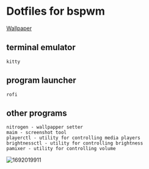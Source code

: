 # Dotfiles for bspwm
[Wallpaper](https://github.com/saint49g/dotfiles-arch-bspwm/blob/main/0225.jpg)
## terminal emulator
```
kitty
```
## program launcher
```
rofi
```

## other programs 
```
nitrogen - wallpapper setter
maim - screenshot tool
playerctl - utility for controlling media players 
brightnessctl - utility for controlling brightness
pamixer - utility for controlling volume
```


![1692019911](https://github.com/saint49g/dotfiles-arch-bspwm/assets/131678603/4712e522-c415-4c35-99b1-a8b5156a8eb2)

